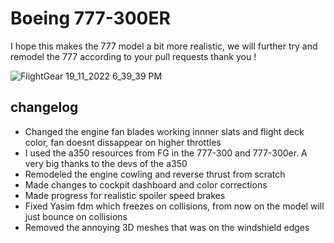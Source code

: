 # Boeing 777-300ER

I hope this makes the 777 model a bit more realistic, we will further try and remodel the 777 according to your pull requests
thank you !

![FlightGear 19_11_2022 6_39_39 PM](https://user-images.githubusercontent.com/103198166/202856375-cf2881bf-3f4f-44bd-97fe-305dd6e8081e.png)

## changelog

- Changed the engine fan blades working innner slats and flight deck color, fan doesnt dissappear on higher throttles
- I used the a350 resources from FG  in the 777-300 and 777-300er. A very big thanks to the devs of the a350
- Remodeled the engine cowling and reverse thrust from scratch
- Made changes to cockpit dashboard and color corrections
- Made progress for realistic spoiler speed brakes
- Fixed Yasim fdm which freezes on collisions, from now on the model will just bounce on collisions
- Removed the annoying 3D meshes that was on the windshield edges
